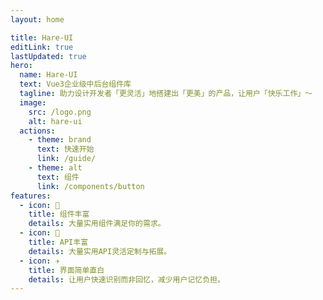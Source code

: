 ```yaml
---
layout: home

title: Hare-UI
editLink: true
lastUpdated: true
hero:
  name: Hare-UI
  text: Vue3企业级中后台组件库
  tagline: 助力设计开发者「更灵活」地搭建出「更美」的产品，让用户「快乐工作」～
  image:
    src: /logo.png
    alt: hare-ui
  actions:
    - theme: brand
      text: 快速开始
      link: /guide/
    - theme: alt
      text: 组件
      link: /components/button
features:
  - icon: 🔨
    title: 组件丰富
    details: 大量实用组件满足你的需求。
  - icon: 🧩
    title: API丰富
    details: 大量实用API灵活定制与拓展。
  - icon: ✈️
    title: 界面简单直白
    details: 让用户快速识别而非回忆，减少用户记忆负担。
---
```

